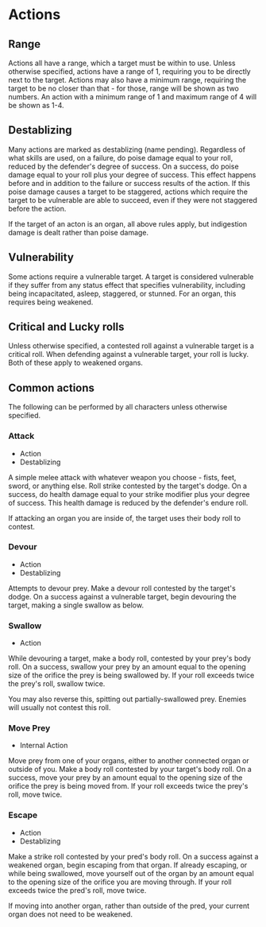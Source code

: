 # Actions

## Range

Actions all have a range, which a target must be within to use. Unless otherwise
specified, actions have a range of 1, requiring you to be directly next to the
target. Actions may also have a minimum range, requiring the target to be no
closer than that - for those, range will be shown as two numbers. An action with
a minimum range of 1 and maximum range of 4 will be shown as 1-4.

## Destablizing

Many actions are marked as destablizing (name pending). Regardless of what
skills are used, on a failure, do poise damage equal to your roll, reduced by
the defender's degree of success. On a success, do poise damage equal to your
roll plus your degree of success. This effect happens before and in addition to
the failure or success results of the action. If this poise damage causes a
target to be staggered, actions which require the target to be vulnerable are
able to succeed, even if they were not staggered before the action.

If the target of an acton is an organ, all above rules apply, but indigestion
damage is dealt rather than poise damage.

## Vulnerability

Some actions require a vulnerable target. A target is considered vulnerable if
they suffer from any status effect that specifies vulnerability, including being
incapacitated, asleep, staggered, or stunned. For an organ, this requires being
weakened.

## Critical and Lucky rolls

Unless otherwise specified, a contested roll against a vulnerable target is a
critical roll. When defending against a vulnerable target, your roll is lucky.
Both of these apply to weakened organs.

## Common actions

The following can be performed by all characters unless otherwise specified.

### Attack

- Action
- Destablizing

A simple melee attack with whatever weapon you choose - fists, feet, sword, or
anything else. Roll strike contested by the target's dodge. On a success, do
health damage equal to your strike modifier plus your degree of success. This
health damage is reduced by the defender's endure roll.

If attacking an organ you are inside of, the target uses their body roll to
contest.

### Devour

- Action
- Destablizing

Attempts to devour prey. Make a devour roll contested by the target's dodge. On
a success against a vulnerable target, begin devouring the target, making a
single swallow as below.

### Swallow

- Action

While devouring a target, make a body roll, contested by your prey's body roll.
On a success, swallow your prey by an amount equal to the opening size of the
orifice the prey is being swallowed by. If your roll exceeds twice the prey's
roll, swallow twice.

You may also reverse this, spitting out partially-swallowed prey. Enemies will
usually not contest this roll.

### Move Prey

- Internal Action

Move prey from one of your organs, either to another connected organ or outside
of you. Make a body roll contested by your target's body roll. On a success,
move your prey by an amount equal to the opening size of the orifice the prey is
being moved from. If your roll exceeds twice the prey's roll, move twice.

### Escape

- Action
- Destablizing

Make a strike roll contested by your pred's body roll. On a success against a
weakened organ, begin escaping from that organ. If already escaping, or while
being swallowed, move yourself out of the organ by an amount equal to the
opening size of the orifice you are moving through. If your roll exceeds twice
the pred's roll, move twice.

If moving into another organ, rather than outside of the pred, your current
organ does not need to be weakened.
